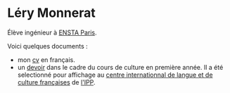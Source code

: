 # Léry Monnerat
Élève ingénieur à [ENSTA Paris](https://www.ensta-paris.fr).

Voici quelques documents :    
- mon [cv](./uploads/cv_lery.pdf) en français.
- un [devoir](./uploads/Peche_5_04_2024.pdf) dans le cadre du cours de culture en première année. Il a été selectionné pour affichage 
  au [centre internationnal de langue et de culture françaises](https://www.ip-paris.fr/campus/centre-international-de-langue-et-culture-francaises#:~:text=Le%20Centre%20international%20de%20langue,la%20culture%20fran%C3%A7aises%20et%20francophones.) 
  de [l'IPP](https://www.ip-paris.fr/).
